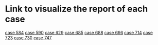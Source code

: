 # Link to visualize the report of each case

[case 584](https://github.com/GautieriGiuseppe/Genomics-FamilyTrios/blob/main/MultiQC_reports/case584.html)
[case 590]()
[case 629]()
[case 685]()
[case 688]()
[case 696]()
[case 714]()
[case 723]()
[case 730]()
[case 747]()
